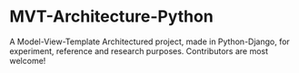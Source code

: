 # MVT-Architecture-Python
A Model-View-Template Architectured project, made in Python-Django, for experiment, reference and research purposes. Contributors are most welcome!
